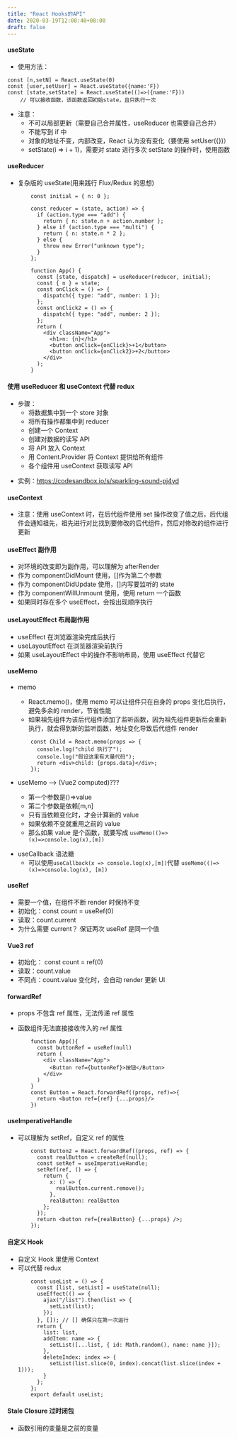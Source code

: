 ```yaml
---
title: "React Hooks的API"
date: 2020-03-19T12:08:40+08:00
draft: false
---
```


#### useState

- 使用方法：

```
const [n,setN] = React.useState(0)
const [user,setUser] = React.useState({name:'F})
const [state,setState] = React.useState(()=>({name:'F}))
    // 可以接收函数，该函数返回初始state，且只执行一次
```

- 注意：
  - 不可以局部更新（需要自己合并属性，useReducer 也需要自己合并）
  - 不能写到 if 中
  - 对象的地址不变，内部改变，React 认为没有变化（要使用 setUser({})）
  - setState(i => i + 1)，需要对 state 进行多次 setState 的操作时，使用函数

#### useReducer

- 复杂版的 useState(用来践行 Flux/Redux 的思想)

  ```
      const initial = { n: 0 };

      const reducer = (state, action) => {
        if (action.type === "add") {
          return { n: state.n + action.number };
        } else if (action.type === "multi") {
          return { n: state.n * 2 };
        } else {
          throw new Error("unknown type");
        }
      };

      function App() {
        const [state, dispatch] = useReducer(reducer, initial);
        const { n } = state;
        const onClick = () => {
          dispatch({ type: "add", number: 1 });
        };
        const onClick2 = () => {
          dispatch({ type: "add", number: 2 });
        };
        return (
          <div className="App">
            <h1>n: {n}</h1>
            <button onClick={onClick}>+1</button>
            <button onClick={onClick2}>+2</button>
          </div>
        );
      }
  ```

#### 使用 useReducer 和 useContext 代替 redux

- 步骤：
  - 将数据集中到一个 store 对象
  - 将所有操作都集中到 reducer
  - 创建一个 Context
  - 创建对数据的读写 API
  - 将 API 放入 Context
  - 用 Content.Provider 将 Context 提供给所有组件
  - 各个组件用 useContext 获取读写 API

* 实例：https://codesandbox.io/s/sparkling-sound-pj4yd

#### useContext

- 注意：使用 useContext 时，在后代组件使用 set 操作改变了值之后，后代组件会通知祖先，祖先进行对比找到要修改的后代组件，然后对修改的组件进行更新

#### useEffect 副作用

- 对环境的改变即为副作用，可以理解为 afterRender
- 作为 componentDidMount 使用，[]作为第二个参数
- 作为 componentDidUpdate 使用，[]内写要监听的 state
- 作为 componentWillUnmount 使用，使用 return 一个函数
- 如果同时存在多个 useEffect，会按出现顺序执行

#### useLayoutEffect 布局副作用

- useEffect 在浏览器渲染完成后执行
- useLayoutEffect 在浏览器渲染前执行
- 如果 useLayoutEffect 中的操作不影响布局，使用 useEffect 代替它

#### useMemo

- memo

  - React.memo()，使用 memo 可以让组件只在自身的 props 变化后执行，避免多余的 render，节省性能
  - 如果祖先组件为该后代组件添加了监听函数，因为祖先组件更新后会重新执行，就会得到新的监听函数，地址变化导致后代组件 render

  ```
      const Child = React.memo(props => {
        console.log("child 执行了");
        console.log("假设这里有大量代码");
        return <div>child: {props.data}</div>;
      });
  ```

- useMemo --> (Vue2 computed)???
  - 第一个参数是()=>value
  - 第二个参数是依赖[m,n]
  - 只有当依赖变化时，才会计算新的 value
  - 如果依赖不变就重用之前的 value
  * 那么如果 value 是个函数，就要写成
    `useMemo(()=>(x)=>console.log(x),[m])`

* useCallback 语法糖
  - 可以使用`useCallback(x => console.log(x),[m])`代替 `useMemo(()=>(x)=>console.log(x), [m])`

#### useRef

- 需要一个值，在组件不断 render 时保持不变
- 初始化：const count = useRef(0)
- 读取：count.current
- 为什么需要 current？ 保证两次 useRef 是同一个值

#### Vue3 ref

- 初始化： const count = ref(0)
- 读取：count.value
- 不同点：count.value 变化时，会自动 render 更新 UI

#### forwardRef

- props 不包含 ref 属性，无法传递 ref 属性

* 函数组件无法直接接收传入的 ref 属性

  ```
      function App(){
        const buttonRef = useRef(null)
        return (
          <div className="App">
            <Button ref={buttonRef}>按钮</Button>
          </div>
        )
      }
      const Button = React.forwardRef((props, ref)=>{
        return <button ref={ref} {...props}/>
      })
  ```

#### useImperativeHandle

- 可以理解为 setRef，自定义 ref 的属性

  ```
      const Button2 = React.forwardRef((props, ref) => {
        const realButton = createRef(null);
        const setRef = useImperativeHandle;
        setRef(ref, () => {
          return {
            x: () => {
              realButton.current.remove();
            },
            realButton: realButton
          };
        });
        return <button ref={realButton} {...props} />;
      });
  ```

#### 自定义 Hook

- 自定义 Hook 里使用 Context
- 可以代替 redux
  ```
      const useList = () => {
        const [list, setList] = useState(null);
        useEffect(() => {
          ajax("/list").then(list => {
            setList(list);
          });
        }, []); // [] 确保只在第一次运行
        return {
          list: list,
          addItem: name => {
            setList([...list, { id: Math.random(), name: name }]);
          },
          deleteIndex: index => {
            setList(list.slice(0, index).concat(list.slice(index + 1)));
          }
        };
      };
      export default useList;
  ```

#### Stale Closure 过时闭包

- 函数引用的变量是之前的变量
